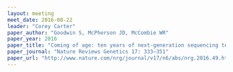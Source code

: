 ```yaml
---
layout: meeting
meet_date: 2016-08-22
leader: "Corey Carter"
paper_author: "Goodwin S, McPherson JD, McCombie WR"
paper_year: 2016
paper_title: "Coming of age: ten years of next-generation sequencing technologies"
paper_journal: "Nature Reviews Genetics 17: 333–351"
paper_url: "http://www.nature.com/nrg/journal/v17/n6/abs/nrg.2016.49.html"
---
```

